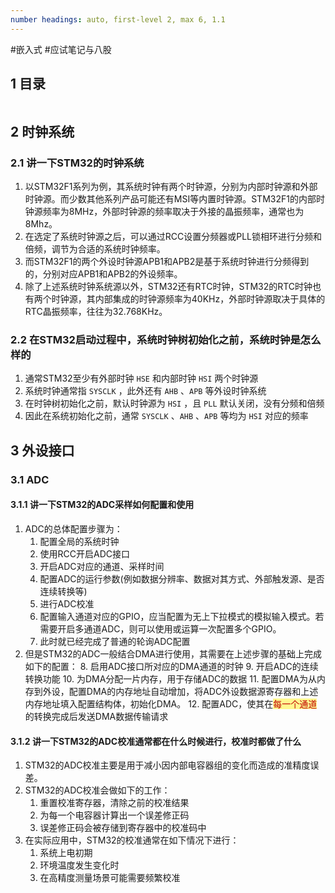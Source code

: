 ```yaml
---
number headings: auto, first-level 2, max 6, 1.1
---
```

#嵌入式 #应试笔记与八股 

## 1 目录

```toc
```

## 2 时钟系统

### 2.1 讲一下STM32的时钟系统

1. 以STM32F1系列为例，其系统时钟有两个时钟源，分别为内部时钟源和外部时钟源。而少数其他系列产品可能还有MSI等内置时钟源。STM32F1的内部时钟源频率为8MHz，外部时钟源的频率取决于外接的晶振频率，通常也为8Mhz。
2. 在选定了系统时钟源之后，可以通过RCC设置分频器或PLL锁相环进行分频和倍频，调节为合适的系统时钟频率。
3. 而STM32F1的两个外设时钟源APB1和APB2是基于系统时钟进行分频得到的，分别对应APB1和APB2的外设频率。
4. 除了上述系统时钟系统源以外，STM32还有RTC时钟，STM32的RTC时钟也有两个时钟源，其内部集成的时钟源频率为40KHz，外部时钟源取决于具体的RTC晶振频率，往往为32.768KHz。

### 2.2 在STM32启动过程中，系统时钟树初始化之前，系统时钟是怎么样的

1. 通常STM32至少有外部时钟 `HSE` 和内部时钟 `HSI` 两个时钟源
2. 系统时钟通常指 `SYSCLK` ，此外还有 `AHB` 、`APB` 等外设时钟系统
3. 在时钟树初始化之前，默认时钟源为 `HSI` ，且 `PLL` 默认关闭，没有分频和倍频
4. 因此在系统初始化之前，通常 `SYSCLK` 、`AHB` 、`APB` 等均为 `HSI` 对应的频率

## 3 外设接口

### 3.1 ADC

#### 3.1.1 讲一下STM32的ADC采样如何配置和使用

1. ADC的总体配置步骤为：
	1. 配置全局的系统时钟
	2. 使用RCC开启ADC接口
	3. 开启ADC对应的通道、采样时间
	4. 配置ADC的运行参数(例如数据分辨率、数据对其方式、外部触发源、是否连续转换等)
	5. 进行ADC校准
	6. 配置输入通道对应的GPIO，应当配置为无上下拉模式的模拟输入模式。若需要开启多通道ADC，则可以使用或运算一次配置多个GPIO。
	7. 此时就已经完成了普通的轮询ADC配置
2. 但是STM32的ADC一般结合DMA进行使用，其需要在上述步骤的基础上完成如下的配置：
	8. 启用ADC接口所对应的DMA通道的时钟
	9. 开启ADC的连续转换功能
	10. 为DMA分配一片内存，用于存储ADC的数据
	11. 配置DMA为从内存到外设，配置DMA的内存地址自动增加，将ADC外设数据源寄存器和上述内存地址填入配置结构体，初始化DMA。
	12. 配置ADC，使其在<span style="background:#fff88f"><font color="#c00000">每一个通道</font></span>的转换完成后发送DMA数据传输请求

#### 3.1.2 讲一下STM32的ADC校准通常都在什么时候进行，校准时都做了什么

1. STM32的ADC校准主要是用于减小因内部电容器组的变化而造成的准精度误差。
2. STM32的ADC校准会做如下的工作：
	1. 重置校准寄存器，清除之前的校准结果
	2. 为每一个电容器计算出一个误差修正码
	3. 误差修正码会被存储到寄存器中的校准码中
3. 在实际应用中，STM32的校准通常在如下情况下进行：
	1. 系统上电初期
	2. 环境温度发生变化时
	3. 在高精度测量场景可能需要频繁校准
